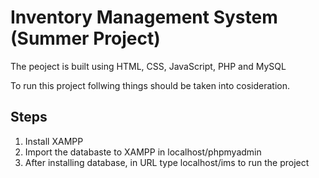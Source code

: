 # Inventory Management System (Summer Project)

The peoject is built using HTML, CSS, JavaScript, PHP and MySQL

To run this project follwing things should be taken into cosideration.

## Steps
1. Install XAMPP 
2. Import the databaste to XAMPP in localhost/phpmyadmin 
3. After installing database, in URL type localhost/ims to run the project

